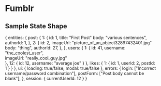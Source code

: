 # Fumblr

## Sample State Shape

{
    entities: {
      post: {
        1: {
          id: 1,
          title: "First Post"
          body: "various sentences",
          authorId: 1,
        },
        2: {
          id: 2,
          imageUrl: "picture_of_an_object32897432401.jpg"
          body: "thing",
          authorId: 27,
        },
      },
      users: {
        1: {
          id: 41,
          username: "the_coolest_user",    
          imageUrl: "really_cool_guy.jpg"   
        },
        12: {
          id: 12,
          username: "average joe"
        }
      },
      likes: {
          1: {
             id: 1, 
             userId: 2,
             postId: 1
          }
      }
    },
    ui: {
      loading: true/false,
      modal: true/false
    },
    errors: {
      login: ["Incorrect username/password combination"],
      postForm: ["Post body cannot be blank"],
    },
    session: { currentUserId: 12 }
  }
